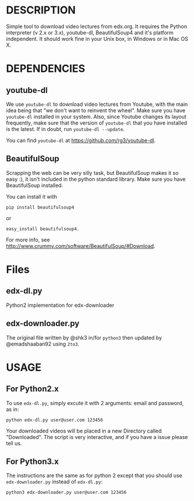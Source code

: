 # DESCRIPTION

Simple tool to download video lectures from edx.org.  It requires the Python
interpreter (v 2.x or 3.x), youtube-dl, BeautifulSoup4 and it's platform
independent.  It should work fine in your Unix box, in Windows or in Mac OS
X.

# DEPENDENCIES

## youtube-dl

We use `youtube-dl` to download video lectures from Youtube, with the main
idea being that "we don't want to reinvent the wheel".  Make sure you have
`youtube-dl` installed in your system.  Also, since Youtube changes its
layout frequently, make sure that the version of `youtube-dl` that you have
installed is the latest. If in doubt, run `youtube-dl --update`.

You can find `youtube-dl` at <https://github.com/rg3/youtube-dl>.

## BeautifulSoup

Scrapping the web can be very silly task, but BeautifulSoup makes it so easy
:), it isn't included in the python standard library.  Make sure you have
BeautifulSoup installed.

You can install it with

    pip install beautifulsoup4

or

    easy_install beautifulsoup4.

For more info, see <http://www.crummy.com/software/BeautifulSoup/#Download>.

# Files

## edx-dl.py
Python2 implementation for edx-downloader

## edx-downloader.py
The original file written by @shk3 in/for `python3` then updated by
@emadshaaban92 using `2to3`.


# USAGE

## For Python2.x
To use `edx-dl.py`, simply excute it with 2 arguments: email and password,
as in:

    python edx-dl.py user@user.com 123456

Your downloaded videos will be placed in a new Directory called
"Downloaded".  The script is very interactive, and if you have a issue
please tell us.


## For Python3.x

The instructions are the same as for python 2 except that you should use
`edx-downloader.py` instead of `edx-dl.py`:

    python3 edx-downloader.py user@user.com 123456
